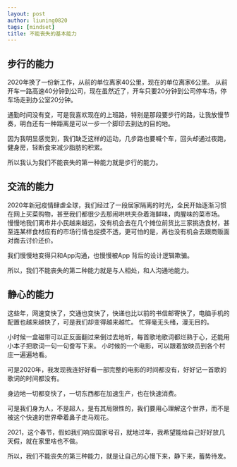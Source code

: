 ```yaml
---
layout: post
author: liuning0820
tags: [mindset]
title: 不能丧失的基本能力
---
```


## 步行的能力

2020年换了一份新工作，从前的单位离家40公里，现在的单位离家6公里。
从前开车一路高速40分钟到公司，现在虽然近了，开车只要20分钟到公司停车场，停车场走到办公室20分钟。

通勤时间没有变，可是我喜欢现在的上班路，特别是那段要步行的路，让我放慢节奏，明白还有一种距离是可以一步一个脚印去到达的目的地。

因为我明显感觉到，我们缺乏这样的运动，几步路也要喊个车，回头却通过夜跑，健身房，轻断食来减少脂肪的积累。

所以我认为我们不能丧失的第一种能力就是步行的能力。

## 交流的能力


2020年新冠疫情肆虐全球，我们经过了一段居家隔离的时光，全民开始逐渐习惯在网上买菜购物，甚至我们都很少去那闹哄哄夹杂着海鲜味，肉腥味的菜市场。
慢慢地我们离市井小民越来越远，没有机会去在几个摊位前货比三家挑选食材，甚至连某样食材应有的市场行情也捉摸不透，更可怕的是，再也没有机会去跟商贩面对面去讨价还价。

我们慢慢地变得只和App沟通，也慢慢被App 背后的设计逻辑欺骗。

所以，我们不能丧失的第二种能力就是与人相处，和人沟通地能力。

## 静心的能力

这些年，网速变快了，交通也变快了，快递也比以前的书信邮寄快了，电脑手机的配置也越来越快了，可是我们却变得越来越忙。
忙得毫无头绪，漫无目的。

小时候一盒磁带可以正反面翻过来倒过去地听，每首歌地歌词都烂熟于心，还能用小本子把歌词一句一句誊写下来。
小时候的一个电影，可以跟着放映员到各个村庄一遍遍地看。

可是2020年，我发现我连好好看一部完整的电影的时间都没有，好好记一首歌的歌词的时间都没有。

身边地一切都变快了，一切东西都在加速生产，也在快速消费。

可是我们身为人，不是超人，是有其局限性的，我们要用心理解这个世界，而不是被这个快速的世界牵着鼻子走马观花。

2021，这个春节，假如我们响应国家号召，就地过年，我希望能给自己好好放几天假，就在家里啥也不做。

所以，我们不能丧失的第三种能力，就是让自己的心慢下来，静下来，蓄势待发。


